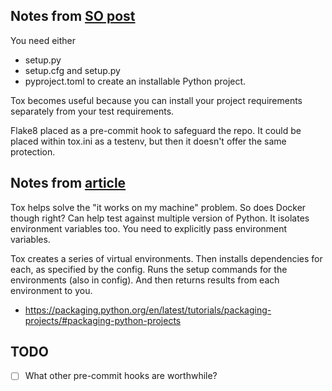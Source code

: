 ## Notes from [SO post](https://stackoverflow.com/a/67103294)
You need either
* setup.py
* setup.cfg and setup.py
* pyproject.toml
to create an installable Python project.

Tox becomes useful because you can install your project requirements separately from 
your test requirements.

Flake8 placed as a pre-commit hook to safeguard the repo. It could be placed within 
tox.ini as a testenv, but then it doesn't offer the same protection.

## Notes from [article](https://christophergs.com/python/2020/04/12/python-tox-why-use-it-and-tutorial/)
Tox helps solve the "it works on my machine" problem. So does Docker though right?
Can help test against multiple version of Python. It isolates environment variables too.
You need to explicitly pass environment variables.

Tox creates a series of virtual environments. Then installs dependencies for each, as 
specified by the config. Runs the setup commands for the environments (also in config).
And then returns results from each environment to you.

* https://packaging.python.org/en/latest/tutorials/packaging-projects/#packaging-python-projects


## TODO
- [ ] What other pre-commit hooks are worthwhile?
